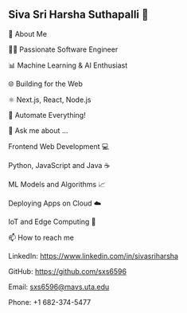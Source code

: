 ## Siva Sri Harsha Suthapalli 👋

🎯 About Me

👨‍💻 Passionate Software Engineer

📊 Machine Learning & AI Enthusiast

🌐 Building for the Web

⚛️ Next.js, React, Node.js

🤖 Automate Everything!

💬 Ask me about ...

Frontend Web Development 💻

Python, JavaScript and Java ☕

ML Models and Algorithms 📈

Deploying Apps on Cloud ☁️

IoT and Edge Computing 📡

📫 How to reach me

LinkedIn: https://www.linkedin.com/in/sivasriharsha

GitHub: https://github.com/sxs6596

Email: sxs6596@mavs.uta.edu

Phone: +1 682-374-5477
